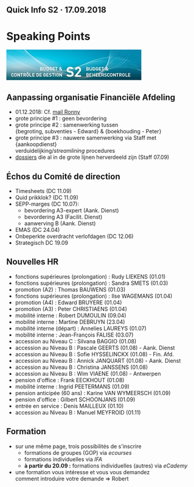 <link rel="stylesheet" href="S2.css">

## Quick Info S2 &middot; 17.09.2018

# Speaking Points

![](header.jpg)

## Aanpassing organisatie Financiële Afdeling

* 01.12.2018: Cf. [mail Ronny](Mail_RDebbaut.pdf)
* grote principe #1 : geen bevordering
* grote principe #2 : samenwerking tussen<br>{begroting, subventies - Edward} & {boekhouding - Peter}
* grote principe #3 : nauwere samenwerking via Staff met {aankoopdienst}<br>verduidelijking/*streamlining* procedures
* [dossiers](Taken_RDebbaut.pdf) die al in de grote lijnen herverdeeld zijn (Staff 07.09)

## &Eacute;chos du Comité de direction

* Timesheets (DC 11.09)
* Quid prikklok? (DC 11.09)
* SEPP-marges (DC 10.07): 
    * bevordering A3-expert (Aank. Dienst) 
    * bevordering A3 (Facilit. Dienst)
    * aanwerving B (Aank. Dienst)
* EMAS (DC 24.04)
* Onbeperkte overdracht verlofdagen (DC 12.06)
* Strategisch DC 19.09

## Nouvelles HR

* fonctions supérieures (prolongation) : Rudy LIEKENS (01.01)
* fonctions supérieures (prolongation) : Sandra SMETS (01.03)
* promotion (A2) : Thomas BAUWENS (01.03)
* fonctions supérieures (prolongation) : Ilse WAGEMANS (01.04)
* promotion (A4) : Edward BRUYERE (01.04)
* promotion (A3) : Peter CHRISTIAENS (01.04)
* mobilité interne : Robert DUMOULIN (09.04)
* mobilité interne : Martine DEBRUYN (23.04)
* mobilité interne (départ) : Annelies LAUREYS (01.07)
* mobilité interne : Jean-François FALISE (03.07)
* accession au Niveau C : Silvana BAGGIO (01.08)
* accession au Niveau B : Pascale GEERTS (01.08) - Aank. Dienst
* accession au Niveau B : Sofie HYSSELINCKX (01.08) - Fin. Afd.
* accession au Niveau B : Annick JANQUART (01.08) - Aank. Dienst
* accession au Niveau B : Christina JANSSENS (01.08)
* accession au Niveau B : Wim VIAENE (01.08) - Antwerpen
* pension d'office : Frank EECKHOUT (01.08)
* mobilité interne : Ingrid PEETERMANS (01.09)
* pension anticipée (60 ans) : Karine VAN WYMEERSCH (01.09)
* pension d'office : Gilbert SCHOONJANS (01.09)
* entrée en service : Denis MAILLEUX (01.10)
* accession au Niveau B : Manuel MEYFROID (01.11)

## Formation

* sur une même page, trois possibilités de s'inscrire
    * formations de groupes (GOP) via *ecourses*
    * formations individuelles via *IFA*
    * **à partir du 20.09 :** formations individuelles (autres) via *eCademy*
* une formation vous intéresse et vous vous demandez<br>comment introduire votre demande =&gt; Robert